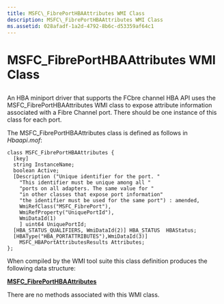 ```yaml
---
title: MSFC\_FibrePortHBAAttributes WMI Class
description: MSFC\_FibrePortHBAAttributes WMI Class
ms.assetid: 028afadf-1a2d-4792-8b6c-d53359af64c1
---
```


# MSFC\_FibrePortHBAAttributes WMI Class


## <span id="ddk_msfc_fibreporthbaattributes_wmi_class_kr"></span><span id="DDK_MSFC_FIBREPORTHBAATTRIBUTES_WMI_CLASS_KR"></span>


An HBA miniport driver that supports the FCbre channel HBA API uses the MSFC\_FibrePortHBAAttributes WMI class to expose attribute information associated with a Fibre Channel port. There should be one instance of this class for each port.

The MSFC\_FibrePortHBAAttributes class is defined as follows in *Hbaapi.mof*:

```
class MSFC_FibrePortHBAAttributes {
  [key] 
  string InstanceName;
  boolean Active;
  [Description ("Unique identifier for the port. "
    "This identifier must be unique among all "
    "ports on all adapters. The same value for "
    "in other classes that expose port information"
    "the identifier must be used for the same port") : amended,
    WmiRefClass("MSFC_FibrePort"),
    WmiRefProperty("UniquePortId"),
    WmiDataId(1)
    ] uint64 UniquePortId;
  [HBA_STATUS_QUALIFIERS, WmiDataId(2)] HBA_STATUS  HBAStatus;
  [HBAType("HBA_PORTATTRIBUTES"),WmiDataId(3)]
    MSFC_HBAPortAttributesResults Attributes;
};
```

When compiled by the WMI tool suite this class definition produces the following data structure:

[**MSFC\_FibrePortHBAAttributes**](https://msdn.microsoft.com/library/windows/hardware/ff562499)

There are no methods associated with this WMI class.

 

 





